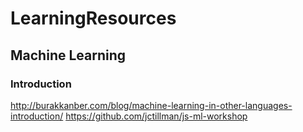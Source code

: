 # LearningResources

## Machine Learning
### Introduction 
  http://burakkanber.com/blog/machine-learning-in-other-languages-introduction/
  https://github.com/jctillman/js-ml-workshop
